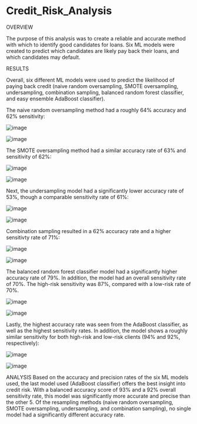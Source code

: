 # Credit_Risk_Analysis

OVERVIEW

The purpose of this analysis was to create a reliable and accurate method with which to identify good candidates for loans.  Six ML models were created to predict which candidates are likely pay back their loans, and which candidates may default.

RESULTS

Overall, six different ML models were used to predict the likelihood of paying back credit (naive random oversampling, SMOTE oversampling, undersampling, combination sampling, balanced random forest classifier, and easy ensemble AdaBoost classifier).

The naive random oversampling method had a roughly 64% accuracy and 62% sensitivity:

![image](https://user-images.githubusercontent.com/99574730/176082333-65f26fc8-b67b-4dfc-8692-dd967f8d55f6.png)

![image](https://user-images.githubusercontent.com/99574730/176084939-180a726c-07d9-403f-af06-981795b5562d.png)


The SMOTE oversampling method had a similar accuracy rate of 63% and sensitivity of 62%:

![image](https://user-images.githubusercontent.com/99574730/176082613-7a43f567-7830-491d-b964-cfdd17893d17.png)

![image](https://user-images.githubusercontent.com/99574730/176085052-b93fe966-8cb0-4553-91c8-6c02742ed0f3.png)


Next, the undersampling model had a significantly lower accuracy rate of 53%, though a comparable sensitivity rate of 61%:

![image](https://user-images.githubusercontent.com/99574730/176082665-23cb615a-b128-4634-a7f3-d1e6644ab3ec.png)

![image](https://user-images.githubusercontent.com/99574730/176085178-4ccfbad6-3be4-4a0d-a3d0-a3a478a232b9.png)


Combination sampling resulted in a 62% accuracy rate and a higher sensitivty rate of 71%:

![image](https://user-images.githubusercontent.com/99574730/176082760-b68c1d64-8c64-40a2-8ff3-56ac4dea152e.png)

![image](https://user-images.githubusercontent.com/99574730/176085233-182b34ba-e3e1-4eb6-8ed4-665f9f93b8c5.png)


The balanced random forest classifier model had a significantly higher accuracy rate of 79%.  In addition, the model had an overall sensitivity rate of 70%.  The high-risk sensitivity was 87%, compared with a low-risk rate of 70%.

![image](https://user-images.githubusercontent.com/99574730/176083504-a5e48819-3964-4c28-9441-ef89a61fd26c.png)

![image](https://user-images.githubusercontent.com/99574730/176085338-b3007f68-a284-4d76-bbfe-705659be7f60.png)


Lastly, the highest accuracy rate was seen from the AdaBoost classifier, as well as the highest sensitivity rates.  In addition, the model shows a roughly similar sensitivity for both high-risk and low-risk clients (94% and 92%, respectively):

![image](https://user-images.githubusercontent.com/99574730/176083575-324ab052-bce9-4c65-96e1-245ef485708e.png)

![image](https://user-images.githubusercontent.com/99574730/176085489-4c6bf800-c224-487b-a20c-5c6f37799121.png)


ANALYSIS
Based on the accuracy and precision rates of the six ML models used, the last model used (AdaBoost classifier) offers the best insight into credit risk.  With a balanced accuracy score of 93% and a 92% overall sensitivity rate, this model was significantly more accurate and precise than the other 5.  Of the resampling methods (naive random oversampling, SMOTE oversampling, undersampling, and combination sampling), no single model had a significantly different accuracy rate.

